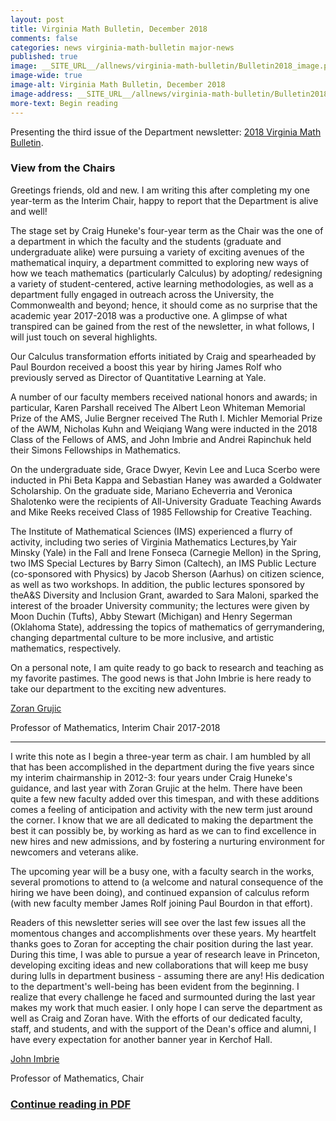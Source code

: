 ```yaml
---
layout: post
title: Virginia Math Bulletin, December 2018
comments: false
categories: news virginia-math-bulletin major-news
published: true
image: __SITE_URL__/allnews/virginia-math-bulletin/Bulletin2018_image.png
image-wide: true
image-alt: Virginia Math Bulletin, December 2018
image-address: __SITE_URL__/allnews/virginia-math-bulletin/Bulletin2018.pdf
more-text: Begin reading
---
```


Presenting the third issue of the Department newsletter: [2018 Virginia Math Bulletin]({{site.url}}/allnews/virginia-math-bulletin/Bulletin2018.pdf).

<!--more-->

<h3 class="mt-5 mb-3">View from the Chairs</h3>

Greetings friends, old and new. I am writing this after completing my one year-term as the Interim Chair, happy to report that the Department is alive and well!

The stage set by Craig Huneke's four-year term as the Chair was the one of a department in which the faculty and the students (graduate and undergraduate alike) were pursuing a variety of exciting avenues of the mathematical inquiry, a department committed to exploring new ways of how we teach mathematics (particularly Calculus) by adopting/ redesigning a variety of student-centered, active learning methodologies, as well as a department fully engaged in outreach across the University, the Commonwealth and beyond; hence, it should come as no surprise that the academic year 2017-2018 was a productive one. A glimpse of what transpired can be gained from the rest of the newsletter, in what follows, I will just touch on several highlights.

Our Calculus transformation efforts initiated by Craig and spearheaded by Paul Bourdon received a boost this year by hiring James Rolf who previously served as Director of Quantitative Learning at Yale.

A number of our faculty members received national honors and awards; in particular, Karen Parshall received The Albert Leon Whiteman Memorial Prize of the AMS, Julie Bergner received The Ruth I. Michler Memorial Prize of the AWM, Nicholas Kuhn and Weiqiang Wang were inducted in the 2018 Class of the Fellows of AMS, and John Imbrie and Andrei Rapinchuk held their Simons Fellowships in Mathematics.

On the undergraduate side, Grace Dwyer, Kevin Lee and Luca Scerbo were inducted in Phi Beta Kappa and Sebastian Haney was awarded a Goldwater Scholarship. On the graduate side, Mariano Echeverria and Veronica Shalotenko were the recipients of All-University Graduate Teaching Awards and Mike Reeks received Class of 1985 Fellowship for Creative Teaching.

The Institute of Mathematical Sciences (IMS) experienced a flurry of activity, including two series of Virginia Mathematics Lectures,by Yair Minsky (Yale) in the Fall and Irene Fonseca (Carnegie Mellon) in the Spring, two IMS Special Lectures by Barry Simon (Caltech), an IMS Public Lecture (co-sponsored with Physics) by Jacob Sherson (Aarhus) on citizen science, as well as two workshops. In addition, the public lectures sponsored by theA&S Diversity and Inclusion Grant, awarded to Sara Maloni, sparked the interest of the broader University community; the lectures were given by Moon Duchin (Tufts), Abby Stewart (Michigan) and Henry Segerman (Oklahoma State), addressing the topics of mathematics of gerrymandering, changing departmental culture to be more inclusive, and artistic mathematics, respectively.

On a personal note, I am quite ready to go back to research and teaching as my favorite pastimes. The good news is that John Imbrie is here ready to take our department to the exciting new adventures.


[Zoran Grujic]({{site.url}}/people/zg7c/)

Professor of Mathematics, Interim Chair 2017-2018

---

I write this note as I begin a three-year term as chair. I am humbled by all that has been accomplished in the department during the five years since my interim chairmanship in 2012-3: four years under Craig Huneke's guidance, and last year with Zoran Grujic at the helm. There have been quite a few new faculty added over this timespan, and with these additions comes a feeling of anticipation and activity with the new term just around the corner. I know that we are all dedicated to making the department the best it can possibly be, by working as hard as we can to find excellence in new hires and new admissions, and by fostering a nurturing environment for newcomers and veterans alike.

The upcoming year will be a busy one, with a faculty search in the works, several promotions to attend to (a welcome and natural consequence of the hiring we have been doing), and continued expansion of calculus reform (with new faculty member James Rolf joining Paul Bourdon in that effort).

Readers of this newsletter series will see over the last few issues all the momentous changes and accomplishments over these years. My heartfelt thanks goes to Zoran for accepting the chair position during the last year. During this time, I was able to pursue a year of research leave in Princeton, developing exciting ideas and new collaborations that will keep me busy during lulls in department business - assuming there are any! His dedication to the department's well-being has been evident from the beginning. I realize that every challenge he faced and surmounted during the last year makes my work that much easier. I only hope I can serve the department as well as Craig and Zoran have. With the efforts of our dedicated faculty, staff, and students, and with the support of the Dean's office and alumni, I have every expectation for another banner year in Kerchof Hall.

[John Imbrie]({{site.url}}/people/ji2k/)

 Professor of Mathematics, Chair

### [Continue reading in PDF]({{site.url}}/allnews/virginia-math-bulletin/Bulletin2018.pdf)
